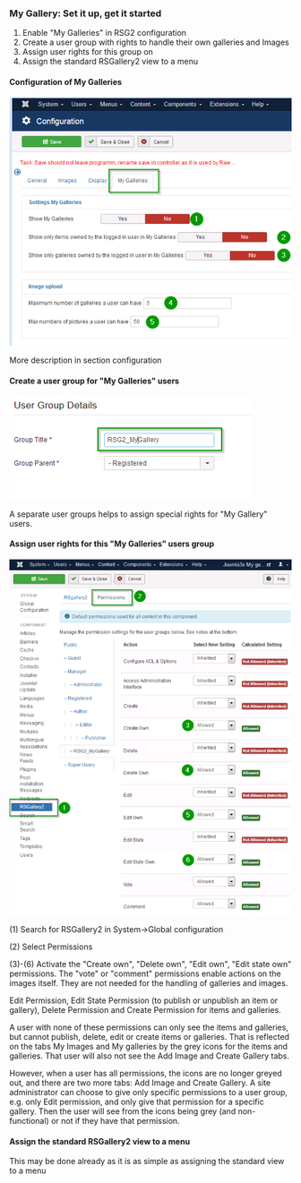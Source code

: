 ### My Gallery: Set it up, get it started
1. Enable "My Galleries" in RSG2 configuration
1. Create a user group with rights to handle their own galleries and Images
1. Assign user rights for this group on
1. Assign the standard RSGallery2 view to a menu

#### Configuration of My Galleries
 ![My Galleries configuration](https://github.com/RSGallery2/RSGallery2_Project/blob/master/Documentation/Images/config.MyGalleries.png?raw=true)

More description in section configuration

#### Create a user group for "My Galleries" users

![My Galleries New user group](https://github.com/RSGallery2/RSGallery2_Project/blob/master/Documentation/Images/MyGallery.NewUserGroup.png?raw=true)

A separate user groups helps to assign special rights for "My Gallery" users.

#### Assign user rights for this "My Galleries" users group

![My Galleries configuration](https://github.com/RSGallery2/RSGallery2_Project/blob/master/Documentation/Images/MyGallery.NewUserGroup.License.png?raw=true)

(1) Search for RSGallery2 in System->Global configuration

(2) Select Permissions

(3)-(6) Activate the "Create own", "Delete own", "Edit own", "Edit state own" permissions. The "vote" or "comment" permissions enable actions on the images itself. They are not needed for the handling of galleries and images.

Edit Permission, Edit State Permission (to publish or unpublish an item or gallery), Delete Permission and Create Permission for items and galleries.

A user with none of these permissions can only see the items and galleries, but cannot publish, delete, edit or create items or galleries. That is reflected on the tabs My Images and My galleries by the grey icons for the items and galleries. That user will also not see the Add Image and Create
Gallery tabs.

However, when a user has all permissions, the icons are no longer greyed out, and there are two more tabs: Add Image and Create Gallery. A site administrator can choose to give only specific permissions to a user group, e.g. only Edit permission, and only give that permission for a specific gallery. Then the user will see from the icons being grey (and non-functional) or not if they have that permission.

#### Assign the standard RSGallery2 view to a menu
This may be done already as it is as simple as assigning the standard view to a menu
